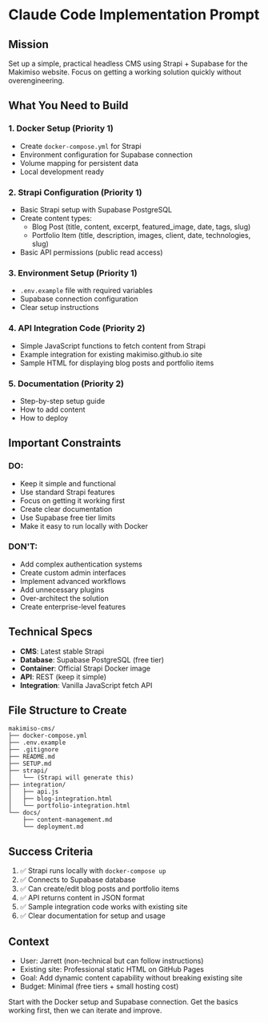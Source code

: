 # Claude Code Implementation Prompt

## Mission
Set up a simple, practical headless CMS using Strapi + Supabase for the Makimiso website. Focus on getting a working solution quickly without overengineering.

## What You Need to Build

### 1. Docker Setup (Priority 1)
- Create `docker-compose.yml` for Strapi
- Environment configuration for Supabase connection
- Volume mapping for persistent data
- Local development ready

### 2. Strapi Configuration (Priority 1)
- Basic Strapi setup with Supabase PostgreSQL
- Create content types:
  - Blog Post (title, content, excerpt, featured_image, date, tags, slug)
  - Portfolio Item (title, description, images, client, date, technologies, slug)
- Basic API permissions (public read access)

### 3. Environment Setup (Priority 1)
- `.env.example` file with required variables
- Supabase connection configuration
- Clear setup instructions

### 4. API Integration Code (Priority 2)
- Simple JavaScript functions to fetch content from Strapi
- Example integration for existing makimiso.github.io site
- Sample HTML for displaying blog posts and portfolio items

### 5. Documentation (Priority 2)
- Step-by-step setup guide
- How to add content
- How to deploy

## Important Constraints

### DO:
- Keep it simple and functional
- Use standard Strapi features
- Focus on getting it working first
- Create clear documentation
- Use Supabase free tier limits
- Make it easy to run locally with Docker

### DON'T:
- Add complex authentication systems
- Create custom admin interfaces
- Implement advanced workflows
- Add unnecessary plugins
- Over-architect the solution
- Create enterprise-level features

## Technical Specs
- **CMS**: Latest stable Strapi
- **Database**: Supabase PostgreSQL (free tier)
- **Container**: Official Strapi Docker image
- **API**: REST (keep it simple)
- **Integration**: Vanilla JavaScript fetch API

## File Structure to Create
```
makimiso-cms/
├── docker-compose.yml
├── .env.example
├── .gitignore
├── README.md
├── SETUP.md
├── strapi/
│   └── (Strapi will generate this)
├── integration/
│   ├── api.js
│   ├── blog-integration.html
│   └── portfolio-integration.html
└── docs/
    ├── content-management.md
    └── deployment.md
```

## Success Criteria
1. ✅ Strapi runs locally with `docker-compose up`
2. ✅ Connects to Supabase database
3. ✅ Can create/edit blog posts and portfolio items
4. ✅ API returns content in JSON format
5. ✅ Sample integration code works with existing site
6. ✅ Clear documentation for setup and usage

## Context
- User: Jarrett (non-technical but can follow instructions)
- Existing site: Professional static HTML on GitHub Pages
- Goal: Add dynamic content capability without breaking existing site
- Budget: Minimal (free tiers + small hosting cost)

Start with the Docker setup and Supabase connection. Get the basics working first, then we can iterate and improve.
